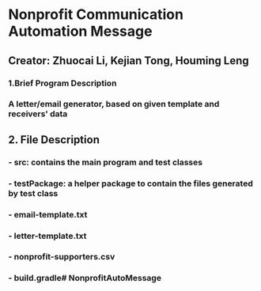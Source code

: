 # Nonprofit Communication Automation Message
## Creator: Zhuocai Li, Kejian Tong, Houming Leng

### 1.Brief Program Description
### A letter/email generator, based on given template and receivers' data

## 2. File Description
### - src: contains the main program and test classes
### - testPackage: a helper package to contain the files generated by test class
### - email-template.txt
### - letter-template.txt
### - nonprofit-supporters.csv
### - build.gradle# NonprofitAutoMessage

